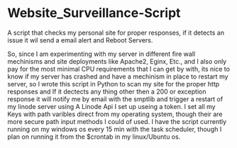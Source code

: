 # Website_Surveillance-Script
A script that checks my personal site for proper responses, if it detects an issue it wil send a email alert and Reboot Servers.

So, since I am experimenting with my server in different fire wall mechinisms and site deployments like Apache2, Eginx, Etc., 
and I also only pay for the most minimal CPU requirements that I can get by with, its nice to know if my server has crashed 
and have a mechinism in place to restart my server, so I wrote this script in Python to scan my site for the
proper http responses and If it dectects any thing other then a 200 or exception response it will notify me by email with the smptlib 
and trigger a restart of my linode server using A Linode Api I set up useing a token. I set all my Keys with path varibles direct from my 
operating system, though their are more secure path input methods I could of used. I have the script currently running on my windows os every 15 min with the task scheduler, though I plan on running it from the $crontab in my linux/Ubuntu os.
